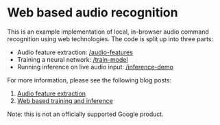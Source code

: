 Web based audio recognition
===

This is an example implementation of local, in-browser audio command recognition
using web technologies. The code is split up into three parts:

- Audio feature extraction: [/audio-features]()
- Training a neural network: [/train-model]()
- Running inference on live audio input: [/inference-demo]()

For more information, please see the following blog posts:

1. [Audio feature extraction](#)
2. [Web based training and inference](#)

Note: this is not an officially supported Google product.
